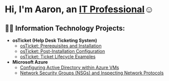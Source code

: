 <h1>Hi, I'm Aaron, an <a href="https://linkedin.com/in/aaron-yang-78bb8b197/">IT Professional</a>☺</h1>

<h2>👨‍💻 Information Technology Projects:</h2>

- <b>osTicket (Help Desk Ticketing System)</b>
  - [osTicket: Prerequisites and Installation](https://github.com/AEY982312/osticket-prereqs)
  - [osTicket: Post-Installation Configuration](https://github.com/AEY982312/post-install-config)
  - [osTicket: Ticket Lifecycle Examples](https://github.com/AEY982312/ticket-lifecycle)
- <b>Microsoft Azure</b>
  - [Configuring Active Directory within Azure VMs](https://github.com/AEY982312/configure-ad)
  - [Network Security Groups (NSGs) and Inspecting Network Protocols](https://github.com/AEY982312/azure-network-protocols)

[linkedin]: https://www.linkedin.com/in/aaron-yang-78bb8b197/
